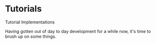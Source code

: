 # Tutorials
Tutorial Implementations

Having gotten out of day to day development for a while now, it's time to brush up on some things.

